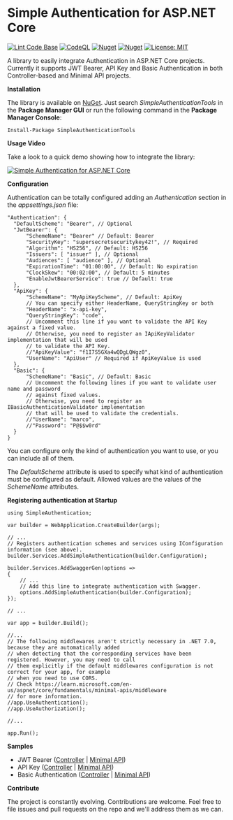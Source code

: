 # Simple Authentication for ASP.NET Core

[![Lint Code Base](https://github.com/marcominerva/SimpleAuthentication/actions/workflows/linter.yml/badge.svg)](https://github.com/marcominerva/SimpleAuthentication/actions/workflows/linter.yml)
[![CodeQL](https://github.com/marcominerva/SimpleAuthentication/actions/workflows/codeql.yml/badge.svg)](https://github.com/marcominerva/SimpleAuthentication/actions/workflows/codeql.yml)
[![Nuget](https://img.shields.io/nuget/v/SimpleAuthenticationTools)](https://www.nuget.org/packages/SimpleAuthenticationTools)
[![Nuget](https://img.shields.io/nuget/dt/SimpleAuthenticationTools)](https://www.nuget.org/packages/SimpleAuthenticationTools)
[![License: MIT](https://img.shields.io/badge/License-MIT-yellow.svg)](https://github.com/marcominerva/SimpleAuthentication/blob/master/LICENSE)

A library to easily integrate Authentication in ASP.NET Core projects. Currently it supports JWT Bearer, API Key and Basic Authentication in both Controller-based and Minimal API projects.

**Installation**

The library is available on [NuGet](https://www.nuget.org/packages/SimpleAuthenticationTools). Just search *SimpleAuthenticationTools* in the **Package Manager GUI** or run the following command in the **Package Manager Console**:

    Install-Package SimpleAuthenticationTools

**Usage Video**

Take a look to a quick demo showing how to integrate the library:

[![Simple Authentication for ASP.NET Core](https://raw.githubusercontent.com/marcominerva/SimpleAuthentication/master/Screenshot.jpg)](https://www.youtube.com/watch?v=SVZuaPE2yNc)

**Configuration**

Authentication can be totally configured adding an _Authentication_ section in the _appsettings.json_ file:

    "Authentication": {
      "DefaultScheme": "Bearer", // Optional
      "JwtBearer": {
          "SchemeName": "Bearer" // Default: Bearer
          "SecurityKey": "supersecretsecuritykey42!", // Required
          "Algorithm": "HS256", // Default: HS256
          "Issuers": [ "issuer" ], // Optional
          "Audiences": [ "audience" ], // Optional
          "ExpirationTime": "01:00:00", // Default: No expiration
          "ClockSkew": "00:02:00", // Default: 5 minutes
          "EnableJwtBearerService": true // Default: true
      },
      "ApiKey": {
          "SchemeName": "MyApiKeyScheme", // Default: ApiKey
          // You can specify either HeaderName, QueryStringKey or both
          "HeaderName": "x-api-key",
          "QueryStringKey": "code",
          // Uncomment this line if you want to validate the API Key against a fixed value.
          // Otherwise, you need to register an IApiKeyValidator implementation that will be used
          // to validate the API Key.
          //"ApiKeyValue": "f1I7S5GXa4wQDgLQWgz0",
          "UserName": "ApiUser" // Required if ApiKeyValue is used
      },
      "Basic": {
          "SchemeName": "Basic", // Default: Basic
          // Uncomment the following lines if you want to validate user name and password
          // against fixed values.
          // Otherwise, you need to register an IBasicAuthenticationValidator implementation
          // that will be used to validate the credentials.
          //"UserName": "marco",
          //"Password": "P@$$w0rd"
      }
    }


You can configure only the kind of authentication you want to use, or you can include all of them.

The _DefaultScheme_ attribute is used to specify what kind of authentication must be configured as default. Allowed values are the values of the _SchemeName_ attributes.

**Registering authentication at Startup**

    using SimpleAuthentication;

    var builder = WebApplication.CreateBuilder(args);

    // ...
    // Registers authentication schemes and services using IConfiguration information (see above).
    builder.Services.AddSimpleAuthentication(builder.Configuration);

    builder.Services.AddSwaggerGen(options =>
    {
        // ...
        // Add this line to integrate authentication with Swagger.
        options.AddSimpleAuthentication(builder.Configuration);
    });

    // ...

    var app = builder.Build();

    //...
    // The following middlewares aren't strictly necessary in .NET 7.0, because they are automatically added
    // when detecting that the corresponding services have been registered. However, you may need to call
    // them explicitly if the default middlewares configuration is not correct for your app, for example
    // when you need to use CORS.
    // Check https://learn.microsoft.com/en-us/aspnet/core/fundamentals/minimal-apis/middleware
    // for more information.
    //app.UseAuthentication();
    //app.UseAuthorization();

    //...

    app.Run();

**Samples**

- JWT Bearer ([Controller](https://github.com/marcominerva/SimpleAuthentication/tree/master/samples/Controllers/JwtBearerSample) | [Minimal API](https://github.com/marcominerva/SimpleAuthentication/tree/master/samples/MinimalApis/JwtBearerSample))
- API Key ([Controller](https://github.com/marcominerva/SimpleAuthentication/tree/master/samples/Controllers/ApiKeySample) | [Minimal API](https://github.com/marcominerva/SimpleAuthentication/tree/master/samples/MinimalApis/ApiKeySample))
- Basic Authentication ([Controller](https://github.com/marcominerva/SimpleAuthentication/tree/master/samples/Controllers/BasicAuthenticationSample) | [Minimal API](https://github.com/marcominerva/SimpleAuthentication/tree/master/samples/MinimalApis/BasicAuthenticationSample))

**Contribute**

The project is constantly evolving. Contributions are welcome. Feel free to file issues and pull requests on the repo and we'll address them as we can. 
